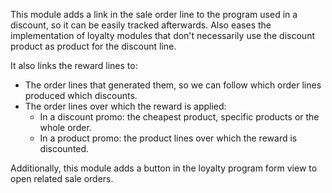 This module adds a link in the sale order line to the program used in a
discount, so it can be easily tracked afterwards. Also eases the
implementation of loyalty modules that don't necessarily use the
discount product as product for the discount line.

It also links the reward lines to:  
- The order lines that generated them, so we can follow which order
  lines produced which discounts.
- The order lines over which the reward is applied:
  - In a discount promo: the cheapest product, specific products or the
    whole order.
  - In a product promo: the product lines over which the reward is
    discounted.

Additionally, this module adds a button in the loyalty program form view to open related sale orders.

